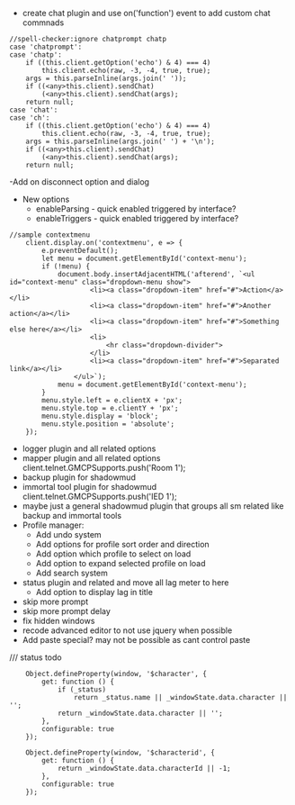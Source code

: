  - create chat plugin and use on('function') event to add custom chat commnads
```
//spell-checker:ignore chatprompt chatp
case 'chatprompt':
case 'chatp':
    if ((this.client.getOption('echo') & 4) === 4)
        this.client.echo(raw, -3, -4, true, true);
    args = this.parseInline(args.join(' '));
    if ((<any>this.client).sendChat)
        (<any>this.client).sendChat(args);
    return null;
case 'chat':
case 'ch':
    if ((this.client.getOption('echo') & 4) === 4)
        this.client.echo(raw, -3, -4, true, true);
    args = this.parseInline(args.join(' ') + '\n');
    if ((<any>this.client).sendChat)
        (<any>this.client).sendChat(args);
    return null;
```
-Add on disconnect option and dialog

- New options
    - enableParsing - quick enabled triggered by interface?
    - enableTriggers - quick enabled triggered by interface?

```
//sample contextmenu
    client.display.on('contextmenu', e => {
        e.preventDefault();
        let menu = document.getElementById('context-menu');
        if (!menu) {
            document.body.insertAdjacentHTML('afterend', `<ul id="context-menu" class="dropdown-menu show">
                    <li><a class="dropdown-item" href="#">Action</a></li>
                    <li><a class="dropdown-item" href="#">Another action</a></li>
                    <li><a class="dropdown-item" href="#">Something else here</a></li>
                    <li>
                        <hr class="dropdown-divider">
                    </li>
                    <li><a class="dropdown-item" href="#">Separated link</a></li>
                </ul>`);
            menu = document.getElementById('context-menu');
        }
        menu.style.left = e.clientX + 'px';
        menu.style.top = e.clientY + 'px';
        menu.style.display = 'block';
        menu.style.position = 'absolute';
    });
```

- logger plugin and all related options
- mapper plugin and all related options
    client.telnet.GMCPSupports.push('Room 1');
- backup plugin for shadowmud
- immortal tool plugin for shadowmud            
    client.telnet.GMCPSupports.push('IED 1');
- maybe just a general shadowmud plugin that groups all sm related like backup and immortal tools
- Profile manager:
    - Add undo system
    - Add options for profile sort order and direction
    - Add option which profile to select on load
    - Add option to expand selected profile on load
    - Add search system
- status plugin and related and move all lag meter to here
    - Add option to display lag in title
- skip more prompt
- skip more prompt delay
- fix hidden windows
- recode advanced editor to not use jquery when possible
- Add paste special? may not be possible as cant control paste

/// status todo
```
    Object.defineProperty(window, '$character', {
        get: function () {
            if (_status)
                return _status.name || _windowState.data.character || '';
            return _windowState.data.character || '';
        },
        configurable: true
    });

    Object.defineProperty(window, '$characterid', {
        get: function () {
            return _windowState.data.characterId || -1;
        },
        configurable: true
    });    
```




